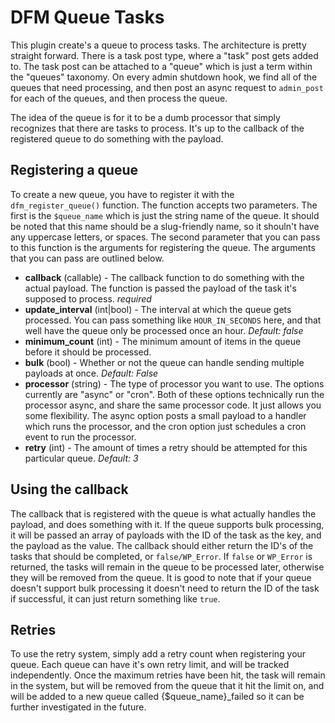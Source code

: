# DFM Queue Tasks
This plugin create's a queue to process tasks. The architecture is pretty straight forward. There is a task post type, where a "task" post gets added to. The task post can be attached to a "queue" which is just a term within the "queues" taxonomy. On every admin shutdown hook, we find all of the queues that need processing, and then post an async request to `admin_post` for each of the queues, and then process the queue.

The idea of the queue is for it to be a dumb processor that simply recognizes that there are tasks to process. It's up to the callback of the registered queue to do something with the payload.

## Registering a queue
To create a new queue, you have to register it with the `dfm_register_queue()` function. The function accepts two parameters. The first is the `$queue_name` which is just the string name of the queue. It should be noted that this name should be a slug-friendly name, so it shouln't have any uppercase letters, or spaces. The second parameter that you can pass to this function is the arguments for registering the queue. The arguments that you can pass are outlined below.
- **callback** (callable) - The callback function to do something with the actual payload. The function is passed the payload of the task it's supposed to process. *required*
- **update_interval** (int|bool) - The interval at which the queue gets processed. You can pass something like `HOUR_IN_SECONDS` here, and that well have the queue only be processed once an hour. _Default: false_
- **minimum_count** (int) - The minimum amount of items in the queue before it should be processed.
- **bulk** (bool) - Whether or not the queue can handle sending multiple payloads at once. _Default: False_
- **processor** (string) - The type of processor you want to use. The options currently are "async" or "cron". Both of these options technically run the processor async, and share the same processor code. It just allows you some flexibility. The async option posts a small payload to a handler which runs the processor, and the cron option just schedules a cron event to run the processor.
- **retry** (int) - The amount of times a retry should be attempted for this particular queue. _Default: 3_

## Using the callback
The callback that is registered with the queue is what actually handles the payload, and does something with it. If the queue supports bulk processing, it will be passed an array of payloads with the ID of the task as the key, and the payload as the value. The callback should either return the ID's of the tasks that should be completed, or `false/WP_Error`. If `false` or `WP_Error` is returned, the tasks will remain in the queue to be processed later, otherwise they will be removed from the queue. It is good to note that if your queue doesn't support bulk processing it doesn't need to return the ID of the task if successful, it can just return something like `true`.

## Retries
To use the retry system, simply add a retry count when registering your queue. Each queue can have it's own retry limit, and will be tracked independently. Once the maximum retries have been hit, the task will remain in the system, but will be removed from the queue that it hit the limit on, and will be added to a new queue called {$queue_name}_failed so it can be further investigated in the future.